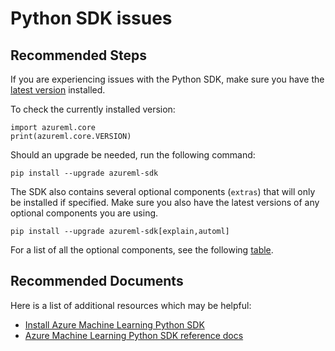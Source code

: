 <properties
	pageTitle="Python SDK issues"
	description="Python SDK issues"
	infoBubbleText="Python SDK issues"
	service="microsoft.machinelearning.workspace"
	resource="machinelearning"
	authors="johnwu0604"
	ms.author="johwu"
	supportTopicIds="32690872"
	productPesIds="16644"
	cloudEnvironments="public, fairfax, mooncake, usnat, ussec"
	articleId="microsoft.machinelearning.workspace.python"
	selfHelpType="generic"
	ownershipId="AzureML_AzureMachineLearningServices"
/>

# Python SDK issues

## **Recommended Steps**

If you are experiencing issues with the Python SDK, make sure you have the [latest version](https://pypi.org/project/azureml-sdk/) installed.

To check the currently installed version:

```
import azureml.core
print(azureml.core.VERSION)
```

Should an upgrade be needed, run the following command: 

```
pip install --upgrade azureml-sdk
```

The SDK also contains several optional components (`extras`) that will only be installed if specified. Make sure you also have the latest versions of any optional components you are using.

```
pip install --upgrade azureml-sdk[explain,automl]
```

For a list of all the optional components, see the following [table](https://docs.microsoft.com/python/api/overview/azure/ml/install?view=azure-ml-py&viewFallbackFrom=azure-ml-py#advanced-install-extras).


## **Recommended Documents**

Here is a list of additional resources which may be helpful:

* [Install Azure Machine Learning Python SDK](https://docs.microsoft.com/python/api/overview/azure/ml/install?view=azure-ml-py)
* [Azure Machine Learning Python SDK reference docs](https://docs.microsoft.com/python/api/overview/azure/ml/?view=azure-ml-py)
